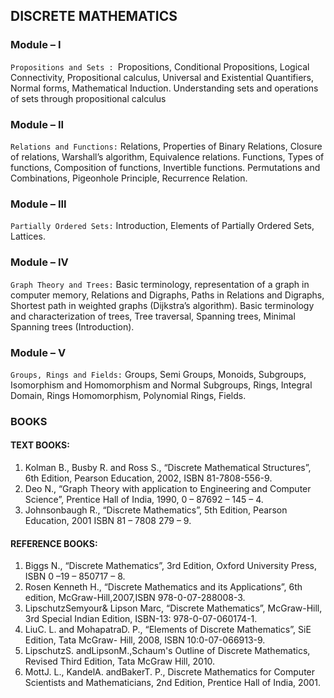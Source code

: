 ## DISCRETE MATHEMATICS

### Module – I

`Propositions and Sets : `Propositions, Conditional Propositions, Logical Connectivity,
Propositional calculus, Universal and Existential Quantifiers, Normal forms,
Mathematical Induction. Understanding sets and operations of sets through propositional
calculus

### Module – II

`Relations and Functions:` Relations, Properties of Binary Relations, Closure of
relations, Warshall’s algorithm, Equivalence relations. Functions, Types of functions,
Composition of functions, Invertible functions. Permutations and Combinations,
Pigeonhole Principle, Recurrence Relation.

### Module – III

`Partially Ordered Sets:` Introduction, Elements of Partially Ordered Sets, Lattices.

### Module – IV

`Graph Theory and Trees:` Basic terminology, representation of a graph in computer
memory, Relations and Digraphs, Paths in Relations and Digraphs, Shortest path in
weighted graphs (Dijkstra’s algorithm). Basic terminology and characterization of trees,
Tree traversal, Spanning trees, Minimal Spanning trees (Introduction).

### Module – V

`Groups, Rings and Fields:` Groups, Semi Groups, Monoids, Subgroups, Isomorphism
and Homomorphism and Normal Subgroups, Rings, Integral Domain, Rings
Homomorphism, Polynomial Rings, Fields.


### BOOKS

#### TEXT BOOKS:

1. Kolman B., Busby R. and Ross S., “Discrete Mathematical Structures”, 6th
Edition, Pearson Education, 2002, ISBN 81-7808-556-9.
2. Deo N., “Graph Theory with application to Engineering and Computer Science”, Prentice Hall of
India, 1990, 0 – 87692 – 145 – 4.
3. Johnsonbaugh R., “Discrete Mathematics”, 5th Edition, Pearson Education, 2001 ISBN 81 – 7808 279 – 9.

#### REFERENCE BOOKS:

1. Biggs N., “Discrete Mathematics”, 3rd Edition, Oxford University Press, ISBN 0 –19 – 850717 – 8.
2. Rosen Kenneth H., “Discrete Mathematics and its Applications”, 6th edition, McGraw-Hill,2007,ISBN 978-0-07-288008-3.
3. LipschutzSemyour& Lipson Marc, “Discrete Mathematics”, McGraw-Hill, 3rd Special Indian Edition,
ISBN-13: 978-0-07-060174-1.
4. LiuC. L. and MohapatraD. P., “Elements of Discrete Mathematics”, SiE Edition, Tata McGraw- Hill,
2008, ISBN 10:0-07-066913-9.
5. LipschutzS. andLipsonM.,Schaum's Outline of Discrete Mathematics, Revised Third Edition, Tata
McGraw Hill, 2010.
6. MottJ. L., KandelA. andBakerT. P., Discrete Mathematics for Computer Scientists and
Mathematicians, 2nd Edition, Prentice Hall of India, 2001. 
